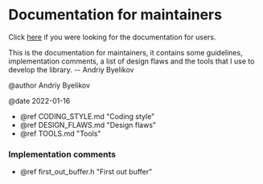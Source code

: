 # Documentation for maintainers

Click [here](../../users/html/index.html) if you were looking for the
documentation for users.

This is the documentation for maintainers, it contains some guidelines,
implementation comments, a list of design flaws and the tools that I use to
develop the library. -- Andriy Byelikov

@author Andriy Byelikov

@date 2022-01-16


- @ref CODING_STYLE.md "Coding style"
- @ref DESIGN_FLAWS.md "Design flaws"
- @ref TOOLS.md "Tools"

### Implementation comments

- @ref first_out_buffer.h "First out buffer"
